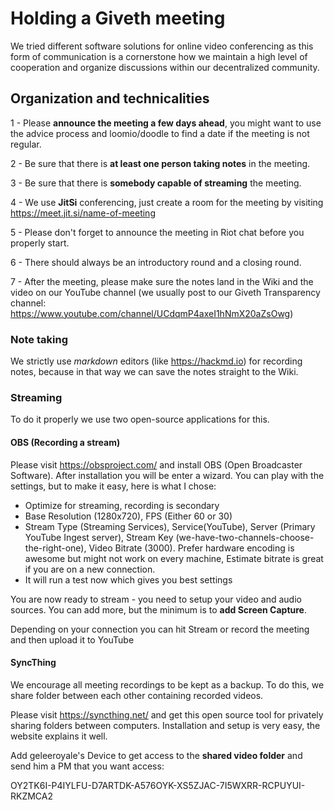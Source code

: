 # Holding a Giveth meeting

We tried different software solutions for online video conferencing as this form of communication is a cornerstone how we maintain a high level of cooperation and organize discussions within our decentralized community.

## Organization and technicalities

1 - Please **announce the meeting a few days ahead**, you might want to use the advice process and loomio/doodle to find a date if the meeting is not regular.

2 - Be sure that there is **at least one person taking notes** in the meeting.

3 - Be sure that there is **somebody capable of streaming** the meeting.

4 - We use **JitSi** conferencing, just create a room for the meeting by visiting https://meet.jit.si/name-of-meeting

5 - Please don't forget to announce the meeting in Riot chat before you properly start.

6 - There should always be an introductory round and a closing round.

7 - After the meeting, please make sure the notes land in the Wiki and the video on our YouTube channel (we usually post to our Giveth Transparency channel: https://www.youtube.com/channel/UCdqmP4axeI1hNmX20aZsOwg)


### Note taking

We strictly use *markdown* editors (like https://hackmd.io) for recording notes, because in that way we can save the notes straight to the Wiki.

### Streaming

To do it properly we use two open-source applications for this.

#### OBS (Recording a stream)
Please visit https://obsproject.com/ and install OBS (Open Broadcaster Software). After installation you will be enter a wizard. You can play with the settings, but to make it easy, here is what I chose:
* Optimize for streaming, recording is secondary
* Base Resolution (1280x720), FPS (Either 60 or 30)
* Stream Type (Streaming Services), Service(YouTube), Server (Primary YouTube Ingest server), Stream Key (we-have-two-channels-choose-the-right-one), Video Bitrate (3000). Prefer hardware encoding is awesome but might not work on every machine, Estimate bitrate is great if you are on a new connection.
* It will run a test now which gives you best settings

You are now ready to stream - you need to setup your video and audio sources. You can add more, but the minimum is to **add Screen Capture**.

Depending on your connection you can hit Stream or record the meeting and then upload it to YouTube

#### SyncThing
We encourage all meeting recordings to be kept as a backup. To do this, we share folder between each other containing recorded videos.

Please visit https://syncthing.net/ and get this open source tool for privately sharing folders between computers. Installation and setup is very easy, the website explains it well.

Add geleeroyale's Device to get access to the **shared video folder** and send him a PM that you want access:

OY2TK6I-P4IYLFU-D7ARTDK-A576OYK-XS5ZJAC-7I5WXRR-RCPUYUI-RKZMCA2
